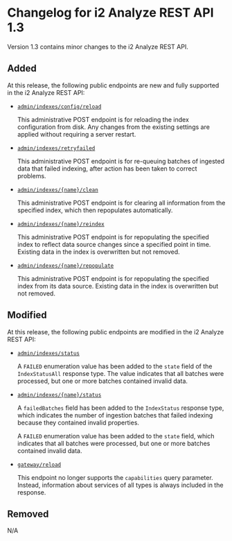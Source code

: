 # Changelog for i2 Analyze REST API 1.3

Version 1.3 contains minor changes to the i2 Analyze REST API.

## Added

At this release, the following public endpoints are new and fully supported in the i2 Analyze REST API:

- [`admin/indexes/config/reload`](https://docs.i2group.com/analyze/4.4.3/public-rest-api.html#post-/api/v1/admin/indexes/config/reload)

  This administrative POST endpoint is for reloading the index configuration from disk. Any changes from the existing settings are applied without requiring a server restart.

- [`admin/indexes/retryfailed`](https://docs.i2group.com/analyze/4.4.3/public-rest-api.html#post-/api/v1/admin/indexes/retryfailed)

  This administrative POST endpoint is for re-queuing batches of ingested data that failed indexing, after action has been taken to correct problems.

- [`admin/indexes/{name}/clean`](https://docs.i2group.com/analyze/4.4.3/public-rest-api.html#post-/api/v1/admin/indexes/-name-/clean)

  This administrative POST endpoint is for clearing all information from the specified index, which then repopulates automatically.

- [`admin/indexes/{name}/reindex`](https://docs.i2group.com/analyze/4.4.3/public-rest-api.html#post-/api/v1/admin/indexes/-name-/reindex)

  This administrative POST endpoint is for repopulating the specified index to reflect data source changes since a specified point in time. Existing data in the index is overwritten but not removed.

- [`admin/indexes/{name}/repopulate`](https://docs.i2group.com/analyze/4.4.3/public-rest-api.html#post-/api/v1/admin/indexes/-name-/repopulate)

  This administrative POST endpoint is for repopulating the specified index from its data source. Existing data in the index is overwritten but not removed.

## Modified

At this release, the following public endpoints are modified in the i2 Analyze REST API:

- [`admin/indexes/status`](https://docs.i2group.com/analyze/4.4.3/public-rest-api.html#get-/api/v1/admin/indexes/status)

  A `FAILED` enumeration value has been added to the `state` field of the `IndexStatusAll` response type. The value indicates that all batches were processed, but one or more batches contained invalid data.

- [`admin/indexes/{name}/status`](https://docs.i2group.com/analyze/4.4.3/public-rest-api.html#get-/api/v1/admin/indexes/-name-/status)

  A `failedBatches` field has been added to the `IndexStatus` response type, which indicates the number of ingestion batches that failed indexing because they contained invalid properties.

  A `FAILED` enumeration value has been added to the `state` field, which indicates that all batches were processed, but one or more batches contained invalid data.

- [`gateway/reload`](https://docs.i2group.com/analyze/4.4.3/public-rest-api.html#post-/api/v1/gateway/reload)

  This endpoint no longer supports the `capabilities` query parameter. Instead, information about services of all types is always included in the response.

## Removed

N/A
